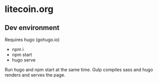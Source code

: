 # litecoin.org

## Dev environment
Requires hugo (gohugo.io)


- npm i
- npm start
- hugo serve

Run hugo and npm start at the same time. Gulp compiles sass and hugo renders and serves the page.
